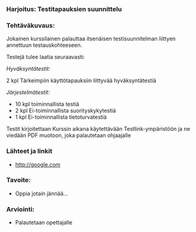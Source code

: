 ### Harjoitus: Testitapauksien suunnittelu




### Tehtäväkuvaus:

Jokainen kurssilainen palauttaa itsenäisen testisuunnitelman liittyen annettuun testauskohteeseen.

Testejä tulee laatia seuraavasti:

*Hyväksyntätestit:*

2 kpl Tärkeimpiin käyttötapauksiin liittyvää hyväksyntätestiä

*Järjestelmätestit:*

* 10 kpl toiminnallista testiä
* 2 kpl Ei-toiminnallista suorityskykytestiä
* 1 kpl Ei-toiminnallista tietoturvatestiä

Testit kirjoitettaan Kurssin aikana käytettävään Testlink-ympäristöön
ja ne viedään PDF muotoon, joka palautetaan ohjaajalle

### Lähteet ja linkit

* http://google.com


### Tavoite:

* Oppia jotain jännää...



### Arviointi:

* Palautetaan opettajalle 
